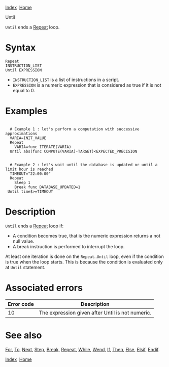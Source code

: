 [Index](index.html)  [Home](getting-started_home.html)

Until

`Until` ends a [Repeat](4gl_repeat.html) loop.

# Syntax

```
Repeat
INSTRUCTION_LIST
Until EXPRESSION
```

* `INSTRUCTION_LIST` is a list of instructions in a script.
* `EXPRESSION` is a numeric expression that is considered as true if it is not equal to 0.

# Examples

```

  # Example 1 : let's perform a computation with successive approximations
  VARIA=INIT_VALUE
  Repeat
    VARIA=func ITERATE(VARIA)
  Until abs(func COMPUTE(VARIA)-TARGET)<EXPECTED_PRECISION


  # Example 2 : let's wait until the database is updated or until a limit hour is reached
  TIMEOUT="22:00:00"
  Repeat
    Sleep 1
    Break func DATABASE_UPDATED=1
 Until time$>=TIMEOUT
```

# Description

`Until` ends a [Repeat](4gl_repeat.html) loop if:

* A condition becomes true, that is the numeric expression returns a not null value.
* A break instruction is performed to interrupt the loop.

At least one iteration is done on the `Repeat`..`Until` loop, even if the condition is true when the loop starts. This is because the condition is evaluated only at `Until` statement.

# Associated errors

| Error code | Description |
| --- | --- |
| 10 | The expression given after Until is not numeric. |

# See also

[For](4gl_for.html), [To](4gl_to.html), [Next](4gl_next.html), [Step](4gl_step.html), [Break](4gl_break.html), [Repeat](4gl_repeat.html), [While](4gl_while.html), [Wend](4gl_wend.html), [If](4gl_if.html), [Then](4gl_then.html), [Else](4gl_else.html), [Elsif](4gl_elsif.html), [Endif](4gl_endif.html).

  

[Index](index.html)  [Home](getting-started_home.html)